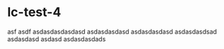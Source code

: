 # lc-test-4
asf asdf
 asdasdasdasdasd
asdasdasdasd
asdasdasdasd
asdasdasdsad
asdasdasd
asdasd
asdasdasdads
